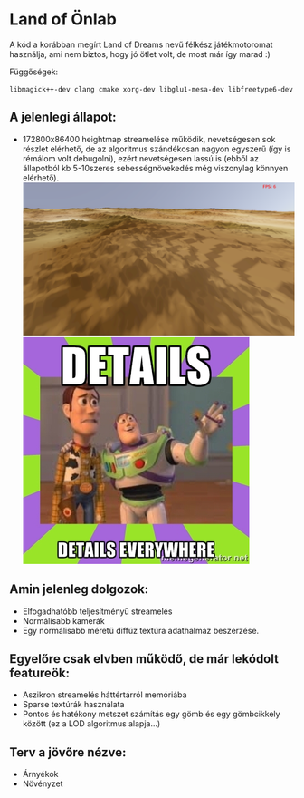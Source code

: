 Land of Önlab
=============

A kód a korábban megírt Land of Dreams nevű félkész játékmotoromat használja, ami nem biztos, hogy jó ötlet volt, de most már így marad :)

Függőségek:
```
libmagick++-dev clang cmake xorg-dev libglu1-mesa-dev libfreetype6-dev
```

A jelenlegi állapot:
--------------------
* 172800x86400 heightmap streamelése működik, nevetségesen sok részlet elérhető, de az algoritmus szándékosan nagyon egyszerű (így is rémálom volt debugolni), ezért nevetségesen lassú is (ebből az állapotból kb 5-10szeres sebességnövekedés még viszonylag könnyen elérhető). 
![screenshot](screenshot.png)
![details](details.png)


Amin jelenleg dolgozok:
----------------------
* Elfogadhatóbb teljesítményű streamelés
* Normálisabb kamerák
* Egy normálisabb méretű diffúz textúra adathalmaz beszerzése.


Egyelőre csak elvben működő, de már lekódolt featureök:
-------------------------------------------------------
* Aszikron streamelés háttértárról memóriába
* Sparse textúrák használata
* Pontos és hatékony metszet számítás egy gömb és egy gömbcikkely között (ez a LOD algoritmus alapja...)

Terv a jövőre nézve:
-------------------
* Árnyékok
* Növényzet

